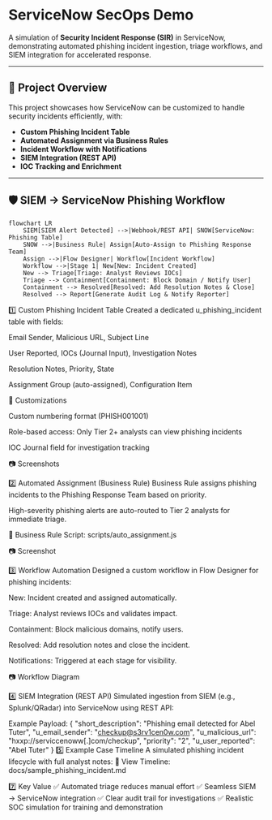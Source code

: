 # ServiceNow SecOps Demo

A simulation of **Security Incident Response (SIR)** in ServiceNow, demonstrating automated phishing incident ingestion, triage workflows, and SIEM integration for accelerated response.

---

## 📌 Project Overview
This project showcases how ServiceNow can be customized to handle security incidents efficiently, with:  
- **Custom Phishing Incident Table**  
- **Automated Assignment via Business Rules**  
- **Incident Workflow with Notifications**  
- **SIEM Integration (REST API)**  
- **IOC Tracking and Enrichment**

---

## 🛡 SIEM → ServiceNow Phishing Workflow

```mermaid
flowchart LR
    SIEM[SIEM Alert Detected] -->|Webhook/REST API| SNOW[ServiceNow: Phishing Table]
    SNOW -->|Business Rule| Assign[Auto-Assign to Phishing Response Team]
    Assign -->|Flow Designer| Workflow[Incident Workflow]
    Workflow -->|Stage 1| New[New: Incident Created]
    New --> Triage[Triage: Analyst Reviews IOCs]
    Triage --> Containment[Containment: Block Domain / Notify User]
    Containment --> Resolved[Resolved: Add Resolution Notes & Close]
    Resolved --> Report[Generate Audit Log & Notify Reporter]
```
1️⃣ Custom Phishing Incident Table
Created a dedicated u_phishing_incident table with fields:

Email Sender, Malicious URL, Subject Line

User Reported, IOCs (Journal Input), Investigation Notes

Resolution Notes, Priority, State

Assignment Group (auto-assigned), Configuration Item

🔑 Customizations

Custom numbering format (PHISH001001)

Role-based access: Only Tier 2+ analysts can view phishing incidents

IOC Journal field for investigation tracking

📷 Screenshots


2️⃣ Automated Assignment (Business Rule)
Business Rule assigns phishing incidents to the Phishing Response Team based on priority.

High-severity phishing alerts are auto-routed to Tier 2 analysts for immediate triage.

📄 Business Rule Script: scripts/auto_assignment.js

📷 Screenshot

3️⃣ Workflow Automation
Designed a custom workflow in Flow Designer for phishing incidents:

New: Incident created and assigned automatically.

Triage: Analyst reviews IOCs and validates impact.

Containment: Block malicious domains, notify users.

Resolved: Add resolution notes and close the incident.

Notifications: Triggered at each stage for visibility.

📷 Workflow Diagram

4️⃣ SIEM Integration (REST API)
Simulated ingestion from SIEM (e.g., Splunk/QRadar) into ServiceNow using REST API:

Example Payload:
{
  "short_description": "Phishing email detected for Abel Tuter",
  "u_email_sender": "checkup@s3rv1cen0w.com",
  "u_malicious_url": "hxxp://serviccenoww[.]com/checkup",
  "priority": "2",
  "u_user_reported": "Abel Tuter"
}
5️⃣ Example Case Timeline
A simulated phishing incident lifecycle with full analyst notes:
📄 View Timeline: docs/sample_phishing_incident.md

7️⃣ Key Value
✅ Automated triage reduces manual effort
✅ Seamless SIEM → ServiceNow integration
✅ Clear audit trail for investigations
✅ Realistic SOC simulation for training and demonstration
